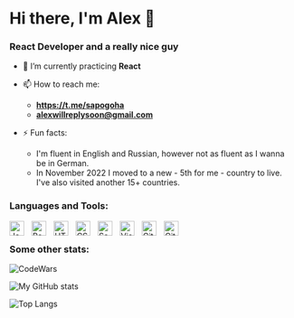 # Hi there, I'm Alex 👋

### React Developer and a really nice guy

- 🌱 I’m currently practicing **React**

- 📫 How to reach me:

  - **https://t.me/sapogoha**
  - **alexwillreplysoon@gmail.com**

- ⚡ Fun facts:
  - I'm fluent in English and Russian, however not as fluent as I wanna be in German.
  - In November 2022 I moved to a new - 5th for me - country to live. I've also visited another 15+ countries.


### Languages and Tools:

<img align="left" alt="JavaScript" width="26px" src="https://cdn.jsdelivr.net/gh/devicons/devicon/icons/javascript/javascript-original.svg" style="padding-right:10px;" />
<img align="left" alt="React" width="26px" src="https://cdn.jsdelivr.net/gh/devicons/devicon/icons/react/react-original.svg" style="padding-right:10px;" />
<img align="left" alt="HTML5" width="26px" src="https://cdn.jsdelivr.net/gh/devicons/devicon/icons/html5/html5-original.svg" style="padding-right:10px;" />
<img align="left" alt="CSS3" width="26px" src="https://cdn.jsdelivr.net/gh/devicons/devicon/icons/css3/css3-original.svg" style="padding-right:10px;" />
<img align="left" alt="Sass" width="26px" src="https://cdn.jsdelivr.net/gh/devicons/devicon/icons/sass/sass-original.svg" style="padding-right:10px;" />
<img align="left" alt="Visual Studio Code" width="26px" src="https://cdn.jsdelivr.net/gh/devicons/devicon/icons/vscode/vscode-original.svg" style="padding-right:10px;" />
<img align="left" alt="Git" width="26px" src="https://cdn.jsdelivr.net/gh/devicons/devicon/icons/git/git-original.svg" style="padding-right:10px;" />
<img align="left" alt="GitHub" width="26px" src="https://user-images.githubusercontent.com/3369400/139448065-39a229ba-4b06-434b-bc67-616e2ed80c8f.png" style="padding-right:10px;" />

<br/>


### Some other stats:

![CodeWars](https://www.codewars.com/users/Sapogoha/badges//small)

![My GitHub stats](https://github-readme-stats-sapogoha.vercel.app/api?username=Sapogoha)

![Top Langs](https://github-readme-stats-sapogoha.vercel.app/api/top-langs/?username=Sapogoha&layout=compact)

